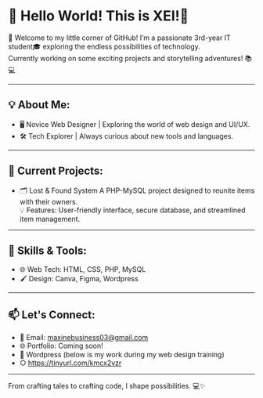 # 👋 Hello World! This is XEI!🌟

🌴 Welcome to my little corner of GitHub! 
I’m a passionate 3rd-year IT student🎓 exploring the endless possibilities of technology.  
Currently working on some exciting projects and storytelling adventures! 📚💻

---

## 💡 About Me:
- 🖥️ Novice Web Designer | Exploring the world of web design and UI/UX.
- 🛠️ Tech Explorer | Always curious about new tools and languages.


---

## 🌟 Current Projects:
- 🗂️ Lost & Found System
  A PHP-MySQL project designed to reunite items with their owners.  
  💡 Features: User-friendly interface, secure database, and streamlined item management.


---

## 🚀 Skills & Tools:
- 🌐 Web Tech: HTML, CSS, PHP, MySQL  
- 🖌️ Design: Canva, Figma, Wordpress  

---

## 📫 Let's Connect:
- 📧 Email: maxinebusiness03@gmail.com  
- 🌐 Portfolio: Coming soon!
- 📝 Wordpress (below is my work during my web design training)
- ○ https://tinyurl.com/kmcx2vzr


---

From crafting tales to crafting code, I shape possibilities. 💻✨

